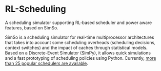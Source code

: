 # RL-Scheduling

A scheduling simulator supporting RL-based scheduler and power aware features, based on SimSo.  

SimSo is a scheduling simulator for real-time multiprocessor architectures that takes into account some scheduling overheads (scheduling decisions, context switches) and the impact of caches through statistical models. Based on a Discrete-Event Simulator (SimPy), it allows quick simulations and a fast prototyping of scheduling policies using Python. Currently, [more than 25 popular schedulers are available](https://maximecheramy.github.io/simso/). 

